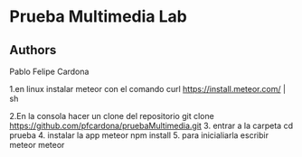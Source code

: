 # Prueba Multimedia Lab


## Authors
Pablo Felipe Cardona


1.en linux instalar meteor con el comando 
curl https://install.meteor.com/ | sh

2.En la consola  hacer un clone del repositorio
git clone https://github.com/pfcardona/pruebaMultimedia.git
3. entrar a la carpeta
cd prueba
4. instalar la app
meteor npm install
5. para inicialiarla escribir meteor
meteor

